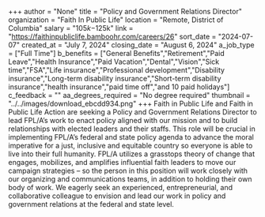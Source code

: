 +++
author = "None"
title = "Policy and Government Relations Director"
organization = "Faith In Public Life"
location = "Remote, District of Columbia"
salary = "$105k-$125k"
link = "https://faithinpubliclife.bamboohr.com/careers/26"
sort_date = "2024-07-07"
created_at = "July 7, 2024"
closing_date = "August 6, 2024"
a_job_type = ["Full Time"]
b_benefits = ["General Benefits","Retirement","Paid Leave","Health Insurance","Paid Vacation","Dental","Vision","Sick time","FSA","Life insurance","Professional development","Disability insurance","Long-term disability insurance","Short-term disability insurance","health insurance","paid time off","and 10 paid holidays"]
c_feedback = ""
aa_degrees_required = "No degree required"
thumbnail = "../../images/download_ebcdd934.png"
+++
Faith in Public Life and Faith in Public Life Action are seeking a Policy and Government Relations Director to lead FPL/A’s work to enact policy aligned with our mission and to build relationships with elected leaders and their staffs. This role will be crucial in implementing FPL/A’s federal and state policy agenda to advance the moral imperative for a just, inclusive and equitable country so everyone is able to live into their full humanity. FPL/A utilizes a grasstops theory of change that engages, mobilizes, and amplifies influential faith leaders to move our campaign strategies – so the person in this position will work closely with our organizing and communications teams, in addition to holding their own body of work. We eagerly seek an experienced, entrepreneurial, and collaborative colleague to envision and lead our work in policy and government relations at the federal and state level.

